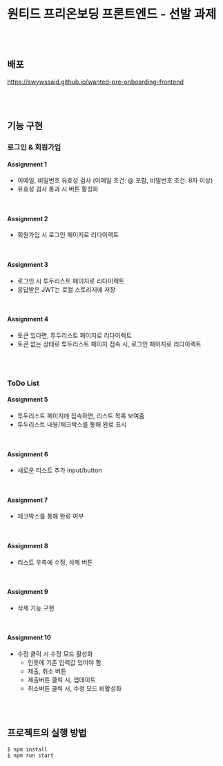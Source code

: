 # 원티드 프리온보딩 프론트엔드 - 선발 과제

<br><br>

## 배포 
https://swywssaid.github.io/wanted-pre-onboarding-frontend

<br><br>

## 기능 구현
### 로그인 & 회원가입
#### Assignment 1
- 이메일, 비밀번호 유효성 검사 (이메일 조건: @ 포함, 비밀번호 조건: 8자 이상)
- 유효성 검사 통과 시 버튼 활성화

<br>

#### Assignment 2
- 회원가입 시 로그인 페이지로 리다이렉트

<br>

#### Assignment 3
- 로그인 시 투두리스트 페이지로 리다이렉트
- 응답받은 JWT는 로컬 스토리지에 저장

<br>

#### Assignment 4
- 토큰 있다면, 투두리스트 페이지로 리다이렉트
- 토큰 없는 상태로 투두리스트 페이지 접속 시, 로그인 페이지로 리다이렉트

<br><br>

### ToDo List
#### Assignment 5
- 투두리스트 페이지에 접속하면, 리스트 목록 보여줌
- 투두리스트 내용/체크박스를 통해 완료 표시

<br>

#### Assignment 6
- 새로운 리스트 추가 input/button

<br>

#### Assignment 7
- 체크박스를 통해 완료 여부

<br>

#### Assignment 8
- 리스트 우측에 수정, 삭제 버튼

<br>

#### Assignment 9
- 삭제 기능 구현

<br>

#### Assignment 10
- 수정 클릭 시 수정 모드 활성화
  - 인풋에 기존 입력값 있어야 함
  - 제출, 취소 버튼
  - 제출버튼 클릭 시, 업데이트
  - 취소버튼 클릭 시, 수정 모드 비활성화


<br><br>

## 프로젝트의 실행 방법
```
$ npm install
$ npm run start
```
